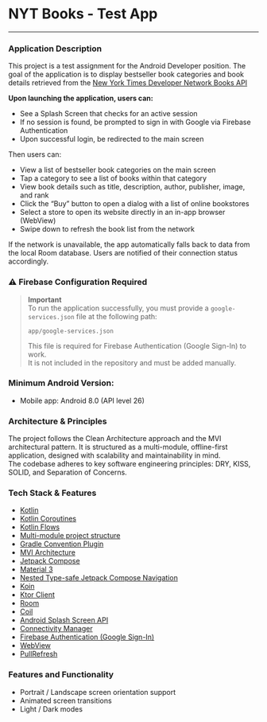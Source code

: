 # NYT Books - Test App

---

### Application Description

This project is a test assignment for the Android Developer position.
The goal of the application is to display bestseller book categories and book details retrieved from
the [New York Times Developer Network Books API](https://developer.nytimes.com/)

**Upon launching the application, users can:**

- See a Splash Screen that checks for an active session
- If no session is found, be prompted to sign in with Google via Firebase Authentication
- Upon successful login, be redirected to the main screen

Then users can:

- View a list of bestseller book categories on the main screen
- Tap a category to see a list of books within that category
- View book details such as title, description, author, publisher, image, and rank
- Click the “Buy” button to open a dialog with a list of online bookstores
- Select a store to open its website directly in an in-app browser (WebView)
- Swipe down to refresh the book list from the network

If the network is unavailable, the app automatically falls back to data from the local Room
database.
Users are notified of their connection status accordingly.

### ⚠️ Firebase Configuration Required

> **Important**  
> To run the application successfully, you must provide a `google-services.json` file at the
> following path:
> ```
> app/google-services.json
> ```
> This file is required for Firebase Authentication (Google Sign-In) to work.  
> It is not included in the repository and must be added manually.

### Minimum Android Version:

- Mobile app: Android 8.0 (API level 26)

### Architecture & Principles

The project follows the Clean Architecture approach and the MVI architectural pattern.
It is structured as a multi-module, offline-first application, designed with scalability and
maintainability in mind.  
The codebase adheres to key software engineering principles: DRY, KISS, SOLID, and Separation of
Concerns.

### Tech Stack & Features

- [Kotlin](https://kotlinlang.org/docs/android-overview.html#)
- [Kotlin Coroutines](https://kotlinlang.org/docs/coroutines-overview.html#)
- [Kotlin Flows](https://kotlinlang.org/api/kotlinx.coroutines/kotlinx-coroutines-core/kotlinx.coroutines.flow/-flow/#)
- [Multi-module project structure](https://developer.android.com/topic/modularization)
- [Gradle Convention Plugin](https://docs.gradle.org/current/userguide/plugins.html)
- [MVI Architecture](https://developer.android.com/topic/architecture)
- [Jetpack Compose](https://developer.android.com/develop/ui/compose/documentation)
- [Material 3](https://developer.android.com/develop/ui/compose/designsystems/material3)
- [Nested Type-safe Jetpack Compose Navigation](https://developer.android.com/develop/ui/compose/navigation)
- [Koin](https://insert-koin.io/docs/quickstart/android/)
- [Ktor Client](https://ktor.io/docs/welcome.html)
- [Room](https://developer.android.com/jetpack/androidx/releases/room)
- [Coil](https://coil-kt.github.io/coil/)
- [Android Splash Screen API](https://developer.android.com/develop/ui/views/launch/splash-screen)
- [Connectivity Manager](https://developer.android.com/training/monitoring-device-state/connectivity-status-type)
- [Firebase Authentication (Google Sign-In)](https://firebase.google.com/docs/auth/android/google-signin)
- [WebView](https://developer.android.com/develop/ui/views/layout/webapps/webview)
- [PullRefresh](https://developer.android.com/develop/ui/compose/components/pull-to-refresh)

### Features and Functionality

- Portrait / Landscape screen orientation support
- Animated screen transitions
- Light / Dark modes
